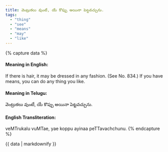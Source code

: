 ```yaml
---
title: వెంట్రుకలు వుంటే, యే కొప్పు అయినా పెట్టవచ్చును.
tags:
  - "thing"
  - "see"
  - "means"
  - "may"
  - "like"
---
```


{% capture data %}
#### Meaning in English:
If there is hair, it may be dressed in any fashion.
(See No. 834.)
If you have means, you can do any thing you like.

#### Meaning in Telugu:
వెంట్రుకలు వుంటే, యే కొప్పు అయినా పెట్టవచ్చును.

#### English Transliteration:
veMTrukalu vuMTae, yae koppu ayinaa peTTavachchunu.
{% endcapture %}

{{ data | markdownify }}


